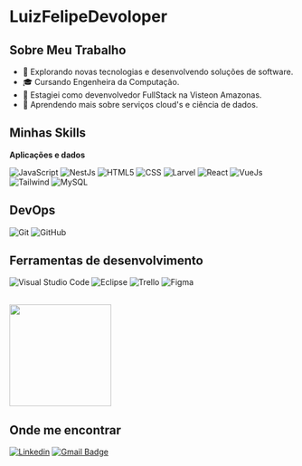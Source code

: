 # LuizFelipeDevoloper
## Sobre Meu Trabalho

- 🤔 Explorando novas tecnologias e desenvolvendo soluções de software.
- 🎓 Cursando Engenheira da Computação.
- 💼 Estagiei como devenvolvedor FullStack na Visteon Amazonas.
- 🌱 Aprendendo mais sobre serviços cloud's e ciência de dados.

## Minhas Skills
**Aplicações e dados**

![JavaScript](https://img.shields.io/badge/-JavaScript-333333?style=flat&logo=javascript)
![NestJs](https://img.shields.io/badge/-NestJs-333333?style=flat&logo=nestjs)
![HTML5](https://img.shields.io/badge/-HTML5-333333?style=flat&logo=HTML5)
![CSS](https://img.shields.io/badge/-CSS-333333?style=flat&logo=CSS3&logoColor=1572B6)
![Larvel](https://img.shields.io/badge/-Laravel-333333?style=flat&logo=laravel)
![React](https://img.shields.io/badge/-React-333333?style=flat&logo=react)
![VueJs](https://img.shields.io/badge/-VueJs-333333?style=flat&logo=vuejs)
![Tailwind](https://img.shields.io/badge/-Tailwind-333333?style=flat&logo=tailwind)
![MySQL](https://img.shields.io/badge/-MySQL-333333?style=flat&logo=mysql)

## DevOps

![Git](https://img.shields.io/badge/-Git-333333?style=flat&logo=git)
![GitHub](https://img.shields.io/badge/-GitHub-333333?style=flat&logo=github)

## Ferramentas de desenvolvimento

![Visual Studio Code](https://img.shields.io/badge/-Visual%20Studio%20Code-333333?style=flat&logo=visual-studio-code&logoColor=007ACC)
![Eclipse](https://img.shields.io/badge/-Eclipse-333333?style=flat&logo=eclipse-ide&logoColor=2C2255)
![Trello](https://img.shields.io/badge/-Trello-333333?style=flat&logo=trello&logoColor=007ACC)
![Figma](https://img.shields.io/badge/-Figma-333333?style=flat&logo=figma&logoColor=007ACC)

<br/>

<a href="https://github.com/LuizFelipeDevoloper" title="Perfil do Luiz">
  <img height="180em" src="https://github-readme-stats.vercel.app/api?username=LuizFelipeDevoloper&theme=dracula&show_icons=true" />
</a>

## Onde me encontrar

[![Linkedin](https://img.shields.io/badge/-username-blue?style=flat-square&logo=Linkedin&logoColor=white&link=https://www.linkedin.com/in/ricardo-cunha-costa/)](https://www.linkedin.com/in/ricardo-cunha-costa/)
[![Gmail Badge](https://img.shields.io/badge/-ricardocostadev95@gmail.com-006bed?style=flat-square&logo=Gmail&logoColor=white&link=mailto:ricardocostadev95@gmail.com)](mailto:ricardocostadev95@gmail.com)
